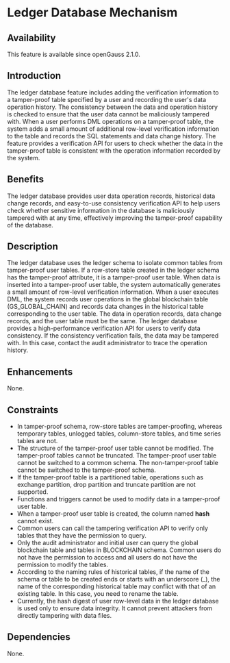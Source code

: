 # Ledger Database Mechanism<a name="EN-US_TOPIC_0000001110353738"></a>

## Availability<a name="section17746747"></a>

This feature is available since openGauss 2.1.0.

## Introduction<a name="section25503003"></a>

The ledger database feature includes adding the verification information to a tamper-proof table specified by a user and recording the user's data operation history. The consistency between the data and operation history is checked to ensure that the user data cannot be maliciously tampered with. When a user performs DML operations on a tamper-proof table, the system adds a small amount of additional row-level verification information to the table and records the SQL statements and data change history. The feature provides a verification API for users to check whether the data in the tamper-proof table is consistent with the operation information recorded by the system.

## Benefits<a name="section28200442"></a>

The ledger database provides user data operation records, historical data change records, and easy-to-use consistency verification API to help users check whether sensitive information in the database is maliciously tampered with at any time, effectively improving the tamper-proof capability of the database.

## Description<a name="section52477394"></a>

The ledger database uses the ledger schema to isolate common tables from tamper-proof user tables. If a row-store table created in the ledger schema has the tamper-proof attribute, it is a tamper-proof user table. When data is inserted into a tamper-proof user table, the system automatically generates a small amount of row-level verification information. When a user executes DML, the system records user operations in the global blockchain table \(GS\_GLOBAL\_CHAIN\) and records data changes in the historical table corresponding to the user table. The data in operation records, data change records, and the user table must be the same. The ledger database provides a high-performance verification API for users to verify data consistency. If the consistency verification fails, the data may be tampered with. In this case, contact the audit administrator to trace the operation history.

## Enhancements<a name="section2534498"></a>

None.

## Constraints<a name="section06531946143616"></a>

-   In tamper-proof schema, row-store tables are tamper-proofing, whereas temporary tables, unlogged tables, column-store tables, and time series tables are not.
-   The structure of the tamper-proof user table cannot be modified. The tamper-proof tables cannot be truncated. The tamper-proof user table cannot be switched to a common schema. The non-tamper-proof table cannot be switched to the tamper-proof schema.
-   If the tamper-proof table is a partitioned table, operations such as exchange partition, drop partition and truncate partition are not supported.
-   Functions and triggers cannot be used to modify data in a tamper-proof user table.
-   When a tamper-proof user table is created, the column named  **hash**  cannot exist.
-   Common users can call the tampering verification API to verify only tables that they have the permission to query.
-   Only the audit administrator and initial user can query the global blockchain table and tables in BLOCKCHAIN schema. Common users do not have the permission to access and all users do not have the permission to modify the tables.
-   According to the naming rules of historical tables, if the name of the schema or table to be created ends or starts with an underscore \(\_\), the name of the corresponding historical table may conflict with that of an existing table. In this case, you need to rename the table.
-   Currently, the hash digest of user row-level data in the ledger database is used only to ensure data integrity. It cannot prevent attackers from directly tampering with data files.

## Dependencies<a name="section22810484"></a>

None.
